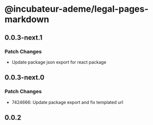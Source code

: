 # @incubateur-ademe/legal-pages-markdown

## 0.0.3-next.1

### Patch Changes

- Update package json export for react package

## 0.0.3-next.0

### Patch Changes

- 7424666: Update package export and fix templated url

## 0.0.2
